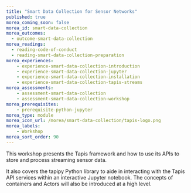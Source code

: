```yaml
---
title: "Smart Data Collection for Sensor Networks"
published: true
morea_coming_soon: false
morea_id: smart-data-collection
morea_outcomes:
  - outcome-smart-data-collection
morea_readings:
  - reading-code-of-conduct
  - reading-smart-data-collection-preparation
morea_experiences:
    - experience-smart-data-collection-introduction
    - experience-smart-data-collection-jupyter
    - experience-smart-data-collection-installation
    - experience-smart-data-collection-tapis-streams
morea_assessments:
    - assessment-smart-data-collection
    - assessment-smart-data-collection-workshop
morea_prerequisites:
    - prerequisite-python-jupyter
morea_type: module
morea_icon_url: /morea/smart-data-collection/tapis-logo.png
morea_labels:
    - Workshop
morea_sort_order: 90
---
```


This workshop presents the Tapis framework and how to use its APIs to store and process streaming sensor data.

It also covers the tapipy Python library to aide in interacting with the Tapis API services within an interactive Jupyter notebook.  The concepts of containers and Actors will also be introduced at a high level.
